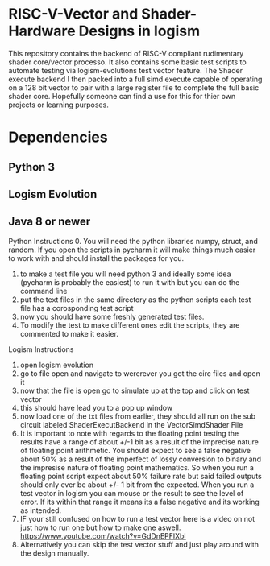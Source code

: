 # RISC-V-Vector and Shader-Hardware Designs in logism

This repository contains the backend of RISC-V compliant rudimentary shader core/vector processo. It also contains some basic test scripts to automate testing via logism-evolutions test vector feature. The Shader execute backend I then packed into a full simd execute capable of operating on a 128 bit vector to pair with a large register file to complete the full basic shader core. Hopefully someone can find a use for this for thier own projects or learning purposes.



# Dependencies
Python 3
------
Logism Evolution
------
Java 8 or newer
------

Python Instructions
0. You will need the python libraries numpy, struct, and random. If you open the scripts in pycharm it will make things much easier to work with and should install the packages for you.
1. to make a test file you will need python 3 and ideally some idea (pycharm is probably the easiest) to run it with  but you can do the command line
2. put the text files in the same directory as the python scripts each test file has a corosponding test script
3. now you should have some freshly generated test files.
4. To modify the test to make different ones edit the scripts, they are commented to make it easier. 


Logism Instructions
1. open logism evolution
2. go to file open and navigate to wererever you got the circ files and open it
3. now that the file is open go to simulate up at the top and click on test vector
4. this should have lead you to a pop up window
5. now load one of the txt files from earlier, they should all run on the sub circuit labeled ShaderExecutBackend in the VectorSimdShader File
6. It is important to note with regards to the floating point testing the results have a range of about +/-1 bit as a result of the imprecise nature of floating point arithmetic. You should expect to see a false negative about 50% as a result of the imperfect of lossy conversion to binary and the  impresise nature of floating point mathematics. So when you run a floating point script expect about 50% failure rate but said failed outputs should only ever be about +/- 1 bit from the expected. When you run a test vector in logism you can mouse or the result to see the level of error. If its within that range it means its a false negative and its working as intended.
7. IF your still confused on how to run a test vector here is a video on not just how to run one but how to make one aswell. https://www.youtube.com/watch?v=GdDnEPFlXbI
8. Alternatively you can skip the test vector stuff and just play around with the design manually.

